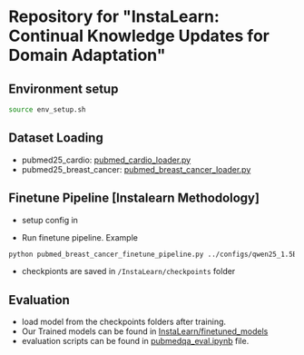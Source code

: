 # Repository for "InstaLearn: Continual Knowledge Updates for Domain Adaptation"

## Environment setup
```bash 
source env_setup.sh
```

## Dataset Loading
- pubmed25_cardio: [pubmed_cardio_loader.py](/InstaLearn//src/pubmed_cardio_loader.py)
- pubmed25_breast_cancer: [pubmed_breast_cancer_loader.py](/InstaLearn/src/pubmed_breast_cancer_loader.py)

## Finetune Pipeline [Instalearn Methodology]
- setup config in [](/InstaLearn/configs/llama3.2_1B_breast_cancer.yaml)

- Run finetune pipeline. Example
```bash 
python pubmed_breast_cancer_finetune_pipeline.py ../configs/qwen25_1.5B_breast_cancer.yaml
```
- checkpionts are saved in `/InstaLearn/checkpoints` folder

## Evaluation
- load model from the checkpoints folders after training.
- Our Trained models can be found in [InstaLearn/finetuned_models](https://huggingface.co/InstaLearn/finetuned_models)
- evaluation scripts can be found in [pubmedqa_eval.ipynb](/InstaLearn/pubmedqa_eval.ipynb) file. 






